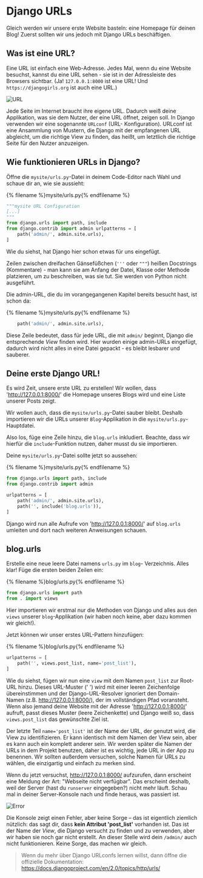 # Django URLs

Gleich werden wir unsere erste Website basteln: eine Homepage für deinen Blog! Zuerst sollten wir uns jedoch mit Django URLs beschäftigen.

## Was ist eine URL?

Eine URL ist einfach eine Web-Adresse. Jedes Mal, wenn du eine Website besuchst, kannst du eine URL sehen - sie ist in der Adressleiste des Browsers sichtbar. (Ja! `127.0.0.1:8000` ist eine URL! Und `https://djangogirls.org` ist auch eine URL.)

![URL](images/url.png)

Jede Seite im Internet braucht ihre eigene URL. Dadurch weiß deine Applikation, was sie dem Nutzer, der eine URL öffnet, zeigen soll. In Django verwenden wir eine sogenannte `URLconf` (URL- Konfiguration). URLconf ist eine Ansammlung von Mustern, die Django mit der empfangenen URL abgleicht, um die richtige View zu finden, das heißt, um letztlich die richtige Seite für den Nutzer anzuzeigen.

## Wie funktionieren URLs in Django?

Öffne die `mysite/urls.py`-Datei in deinem Code-Editor nach Wahl und schaue dir an, wie sie aussieht:

{% filename %}mysite/urls.py{% endfilename %}

```python
"""mysite URL Configuration
[...]
""" 
from django.urls import path, include
from django.contrib import admin urlpatterns = [     
    path('admin/', admin.site.urls),
]
```

Wie du siehst, hat Django hier schon etwas für uns eingefügt.

Zeilen zwischen dreifachen Gänsefüßchen (`'''` oder `"""`) heißen Docstrings (Kommentare) - man kann sie am Anfang der Datei, Klasse oder Methode platzieren, um zu beschreiben, was sie tut. Sie werden von Python nicht ausgeführt.

Die admin-URL, die du im vorangegangenen Kapitel bereits besucht hast, ist schon da:

{% filename %}mysite/urls.py{% endfilename %}

```python
    path('admin/', admin.site.urls),
```

Diese Zeile bedeutet, dass für jede URL, die mit `admin/` beginnt, Django die entsprechende *View* finden wird. Hier wurden einige admin-URLs eingefügt, dadurch wird nicht alles in eine Datei gepackt - es bleibt lesbarer und sauberer. 

## Deine erste Django URL!

Es wird Zeit, unsere erste URL zu erstellen! Wir wollen, dass 'http://127.0.0.1:8000/' die Homepage unseres Blogs wird und eine Liste unserer Posts zeigt.

Wir wollen auch, dass die `mysite/urls.py`-Datei sauber bleibt. Deshalb importieren wir die URLs unserer `Blog`-Applikation in die `mysite/urls.py`-Hauptdatei.

Also los, füge eine Zeile hinzu, die `blog.urls` inkludiert. Beachte, dass wir hierfür die `include`-Funktion nutzen, daher musst du sie importieren.

Deine `mysite/urls.py`-Datei sollte jetzt so aussehen:

{% filename %}mysite/urls.py{% endfilename %}

```python
from django.urls import path, include
from django.contrib import admin 

urlpatterns = [
    path('admin/', admin.site.urls),
    path('', include('blog.urls')), 
]
```

Django wird nun alle Aufrufe von 'http://127.0.0.1:8000/' auf `blog.urls` umleiten und dort nach weiteren Anweisungen schauen.

## blog.urls

Erstelle eine neue leere Datei namens `urls.py` im `blog`- Verzeichnis. Alles klar! Füge die ersten beiden Zeilen ein:

{% filename %}blog/urls.py{% endfilename %}

```python
from django.urls import path
from . import views
```

Hier importieren wir erstmal nur die Methoden von Django und alles aus den `views` unserer `blog`-Applikation (wir haben noch keine, aber dazu kommen wir gleich!).

Jetzt können wir unser erstes URL-Pattern hinzufügen:

{% filename %}blog/urls.py{% endfilename %}

```python
urlpatterns = [
    path('', views.post_list, name='post_list'), 
]
```

Wie du siehst, fügen wir nun eine `view` mit dem Namen `post_list` zur Root-URL hinzu. Dieses URL-Muster (' ') wird mit einer leeren Zeichenfolge übereinstimmen und der Django-URL-Resolver ignoriert den Domain-Namen (z.B. http://127.0.0.1:8000/), der im vollständigen Pfad voransteht. Wenn also jemand deine Website mit der Adresse 'http://127.0.0.1:8000/' aufruft, passt dieses Muster (leere Zeichenkette) und Django weiß so, dass `views.post_list` das gewünschte Ziel ist.

Der letzte Teil `name='post_list'` ist der Name der URL, der genutzt wird, die View zu identifizieren. Er kann identisch mit dem Namen der View sein, aber es kann auch ein komplett anderer sein. Wir werden später die Namen der URLs in dem Projekt benutzen, daher ist es wichtig, jede URL in der App zu benennen. Wir sollten außerdem versuchen, solche Namen für URLs zu wählen, die einzigartig und einfach zu merken sind.

Wenn du jetzt versuchst, http://127.0.0.1:8000/ aufzurufen, dann erscheint eine Meldung der Art: "Webseite nicht verfügbar". Das erscheint deshalb, weil der Server (hast du `runserver` eingegeben?) nicht mehr läuft. Schau mal in deiner Server-Konsole nach und finde heraus, was passiert ist.

![Error](images/error1.png)

Die Konsole zeigt einen Fehler, aber keine Sorge – das ist eigentlich ziemlich nützlich: das sagt dir, dass **kein Attribut 'post_list'** vorhanden ist. Das ist der Name der *View*, die Django versucht zu finden und zu verwenden, aber wir haben sie noch gar nicht erstellt. An dieser Stelle wird dein `/admin/` auch nicht funktionieren. Keine Sorge, das machen wir gleich.

> Wenn du mehr über Django URLconfs lernen willst, dann öffne die offizielle Dokumentation: https://docs.djangoproject.com/en/2.0/topics/http/urls/